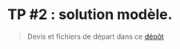 # TP #2 : solution modèle.

>Devis et fichiers de départ dans ce [dépôt](https://github.com/582-21B-H23/tp2-imagedujour-devis.git) 